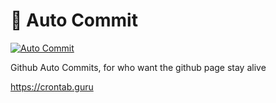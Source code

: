 # 🌳 Auto Commit

[![Auto Commit](https://github.com/81JC/rumput-laut/actions/workflows/autocommit.yml/badge.svg)](https://github.com/81JC/rumput-laut/actions/workflows/autocommit.yml)

Github Auto Commits, for who want the github page stay alive

https://crontab.guru